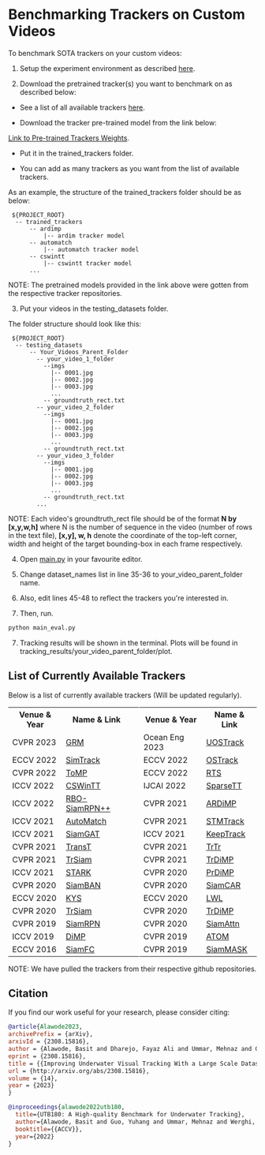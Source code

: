 # Benchmarking Trackers on Custom Videos

To benchmark SOTA trackers on your custom videos:

1. Setup the experiment environment as described [here](README.md/#experiment-environment-setup). 

2. Download the pretrained tracker(s) you want to benchmark on as described below:

 - See a list of all available trackers [here](1_Custom_Benchmarking_README.md/#list-of-currently-available-trackers).

 - Download the tracker pre-trained model from the link below: 
 
 [Link to Pre-trained Trackers Weights](https://kuacae-my.sharepoint.com/:f:/g/personal/100060517_ku_ac_ae/EiEaxX6XgplLtXsPv95PURUBSNODK-irvo46Jks38-OmjA?e=bF3X59). 
 
 - Put it in the trained_trackers folder.

 - You can add as many trackers as you want from the list of available trackers.
 
As an example, the structure of the trained_trackers folder should be as below:

  ```
   ${PROJECT_ROOT}
    -- trained_trackers
        -- ardimp
            |-- ardim tracker model
        -- automatch
            |-- automatch tracker model
        -- cswintt
            |-- cswintt tracker model
        ...
   ```

NOTE: The pretrained models provided in the link above were gotten from the respective tracker repositories.

3. Put your videos in the testing_datasets folder. 

The folder structure should look like this:

  ```
   ${PROJECT_ROOT}
    -- testing_datasets
        -- Your_Videos_Parent_Folder
          -- your_video_1_folder
            --imgs
              |-- 0001.jpg
              |-- 0002.jpg
              |-- 0003.jpg
              ...
            -- groundtruth_rect.txt
          -- your_video_2_folder
            --imgs
              |-- 0001.jpg
              |-- 0002.jpg
              |-- 0003.jpg
              ...
            -- groundtruth_rect.txt
          -- your_video_3_folder
            --imgs
              |-- 0001.jpg
              |-- 0002.jpg
              |-- 0003.jpg
              ...
            -- groundtruth_rect.txt
          ...
   ```
NOTE: Each video's groundtruth_rect file should be of the format **N by [x,y,w,h]** where N is the number of sequence in the video (number of rows in the text file), **[x,y], w, h** denote the coordinate of the top-left corner, width and height of the target bounding-box in each frame respectively.

4. Open [main.py](main_eval.py) in your favourite editor. 

5. Change dataset_names list in line 35-36 to your_video_parent_folder name.

6. Also, edit lines 45-48 to reflect the trackers you're interested in.

7. Then, run. 

```bash
python main_eval.py
```

7. Tracking results will be shown in the terminal. Plots will be found in tracking_results/your_video_parent_folder/plot.


## List of Currently Available Trackers

Below is a list of currently available trackers (Will be updated regularly).

<table>
  <tr>
    <th>Venue & Year</th>
    <th>Name & Link</th>
    <th style="border-right:1px solid white"></th>
    <th>Venue & Year</th>
    <th>Name & Link</th>
  </tr>

  <tr>
    <td>CVPR 2023</td>
    <td><a href="https://github.com/Little-Podi/GRM">GRM</a></td>
    <td style="border-right:1px solid white"></td>
    <td>Ocean Eng 2023</td>
    <td><a href="https://github.com/LiYunfengLYF/UOSTrack">UOSTrack</a></td>
  </tr>

  <tr>
    <td>ECCV 2022</td>
    <td><a href="https://github.com/LPXTT/SimTrack">SimTrack</a></td>
    <td style="border-right:1px solid white"></td>
    <td>ECCV 2022</td>
    <td><a href="https://github.com/botaoye/OSTrack">OSTrack</a></td>
  </tr>

  <tr>
    <td>CVPR 2022</td>
    <td><a href="https://github.com/visionml/pytracking">ToMP</a></td>
    <td style="border-right:1px solid white"></td>
    <td>ECCV 2022</td>
    <td><a href="https://github.com/visionml/pytracking">RTS</a></td>
  </tr>

  <tr>
    <td>ICCV 2022</td>
    <td><a href="https://github.com/SkyeSong38/CSWinTT">CSWinTT</a></td>
    <td style="border-right:1px solid white"></td>
    <td>IJCAI 2022</td>
    <td><a href="https://github.com/fzh0917/SparseTT">SparseTT</a></td>
  </tr>

  <tr>
    <td>ICCV 2022</td>
    <td><a href="https://github.com/sansanfree/RBO">RBO-SiamRPN++</a></td>
    <td style="border-right:1px solid white"></td>
    <td>CVPR 2021</td>
    <td><a href="https://github.com/MasterBin-IIAU/AlphaRefine">ARDiMP</a></td>
  </tr>

  <tr>
    <td>ICCV 2021</td>
    <td><a href="https://github.com/JudasDie/SOTS">AutoMatch</a></td>
    <td style="border-right:1px solid white"></td>
    <td>CVPR 2021</td>
    <td><a href="https://github.com/fzh0917/STMTrack">STMTrack</a></td>
  </tr>

  <tr>
    <td>ICCV 2021</td>
    <td><a href="https://github.com/ohhhyeahhh/SiamGAT">SiamGAT</a></td>
    <td style="border-right:1px solid white"></td>
    <td>ICCV 2021</td>
    <td><a href="https://github.com/visionml/pytracking">KeepTrack</a></td>
  </tr>

  <tr>
    <td>CVPR 2021</td>
    <td><a href="https://github.com/chenxin-dlut/TransT">TransT</a></td>
    <td style="border-right:1px solid white"></td>
    <td>CVPR 2021</td>
    <td><a href="https://github.com/tongtybj/TrTr">TrTr</a></td>
  </tr>

  <tr>
    <td>CVPR 2021</td>
    <td><a href="https://github.com/594422814/TransformerTrack">TrSiam</a></td>
    <td style="border-right:1px solid white"></td>
    <td>CVPR 2021</td>
    <td><a href="https://github.com/594422814/TransformerTrack">TrDiMP</a></td>
  </tr>

  <tr>
    <td>ICCV 2021</td>
    <td><a href="https://github.com/researchmm/Stark">STARK</a></td>
    <td style="border-right:1px solid white"></td>
    <td>CVPR 2020</td>
    <td><a href="https://github.com/visionml/pytracking">PrDiMP</a></td>
  </tr>

  <tr>
    <td>CVPR 2020</td>
    <td><a href="https://github.com/hqucv/siamban">SiamBAN</a></td>
    <td style="border-right:1px solid white"></td>
    <td>CVPR 2020</td>
    <td><a href="https://github.com/ohhhyeahhh/SiamCAR">SiamCAR</a></td>
  </tr>

  <tr>
    <td>ECCV 2020</td>
    <td><a href="https://github.com/visionml/pytracking">KYS</a></td>
    <td style="border-right:1px solid white"></td>
    <td>ECCV 2020</td>
    <td><a href="https://github.com/visionml/pytracking">LWL</a></td>
  </tr>

  <tr>
    <td>CVPR 2020</td>
    <td><a href="https://github.com/visionml/pytracking">TrSiam</a></td>
    <td style="border-right:1px solid white"></td>
    <td>CVPR 2020</td>
    <td><a href="https://github.com/visionml/pytracking">TrDiMP</a></td>
  </tr>
  <tr>
    <td>CVPR 2019</td>
    <td><a href="https://github.com/STVIR/pysot">SiamRPN</a></td>
    <td style="border-right:1px solid white"></td>
    <td>CVPR 2020</td>
    <td><a href="https://github.com/msight-tech/research-siamattn">SiamAttn</a></td>
  </tr>
  <tr>
    <td>ICCV 2019</td>
    <td><a href="https://github.com/visionml/pytracking">DiMP</a></td>
    <td style="border-right:1px solid white"></td>
    <td>CVPR 2019</td>
    <td><a href="https://github.com/visionml/pytracking">ATOM</a></td>
  </tr>
  <tr>
    <td>ECCV 2016</td>
    <td><a href="https://github.com/got-10k/siamfc">SiamFC</a></td>
    <td style="border-right:1px solid white"></td>
    <td>CVPR 2019</td>
    <td><a href="https://github.com/STVIR/pysot">SiamMASK</a></td>
  </tr>
</table>

NOTE: We have pulled the trackers from their respective github repositories.


## Citation

If you find our work useful for your research, please consider citing:

```bibtex
@article{Alawode2023,
archivePrefix = {arXiv},
arxivId = {2308.15816},
author = {Alawode, Basit and Dharejo, Fayaz Ali and Ummar, Mehnaz and Guo, Yuhang and Mahmood, Arif and Werghi, Naoufel and Khan, Fahad Shahbaz and Javed, Sajid},
eprint = {2308.15816},
title = {{Improving Underwater Visual Tracking With a Large Scale Dataset and Image Enhancement}},
url = {http://arxiv.org/abs/2308.15816},
volume = {14},
year = {2023}
}

@inproceedings{alawode2022utb180,
  title={UTB180: A High-quality Benchmark for Underwater Tracking},
  author={Alawode, Basit and Guo, Yuhang and Ummar, Mehnaz and Werghi, Naoufel and Dias, Jorge and Mian, Ajmal and Javed, Sajid},
  booktitle={{ACCV}},
  year={2022}
}
```